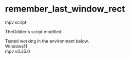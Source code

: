# remember_last_window_rect
mpv script

TheOddler's script modified.

Tested working in the environment below.  
Windows11  
mpv v0.35.0
